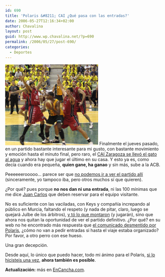 ```yaml
---
id: 690
title: 'Polaris &#8211; CAI ¿Qué pasa con las entradas?'
date: 2006-05-27T12:16:34+02:00
author: Chavalina
layout: post
guid: http://www.wp.chavalina.net/?p=690
permalink: /2006/05/27/post-690/
categories:
  - Deportes
---
```

<img class="imgizqda" src="/imagenes/fotos/polaris-cai.jpg" alt="Una imagen del partido del martes..." /> Finalmente el jueves pasado, en un partido bastante interesante para mi gusto, con bastante movimiento y emoción hasta el minuto final, pero raro, el <a href="http://basketmaniaco.blogspot.com/2006/05/el-polaris-no-aprovecha-su-gran.html" target="_blank">CAI Zaragoza se llevó el gato al agua</a> y ahora hay que jugar el último en su casa. Y esto ya es, como decía cuando era pequeña, **quien gane, ha ganao** y sin más, sube a la ACB.

Peeeeeerooooo… parece ser que <a href="http://cbmurcia.com/index.php?op=notic&#038;id=1069" target="_blank">no podemos ir a ver el partido allí</a> (sinceramente, yo tampoco iba, pero otros muchos sí que quieren). 

¿Por qué? pues porque **no nos dan ni una entrada**, ni las 100 mínimas que me dice <a href="http://basketmaniaco.blogspot.com/" target="_blank">Juan Carlos</a> que deben reservar para el equipo visitante.

No es suficiente con las vaciladas, con Keys y compañía increpando al público en Murcia, faltando el respeto (y nada de pitar, claro, luego se quejará Julbe de los árbitros), <a href="http://cbmurcia.com/index.php?op=notic&#038;id=1070" target="_blank">y tó lo que montaron</a> (y jugarán), sino que ahora nos quitan la oportunidad de ver el partido definitivo. ¿Por qué? en su web no he encontrado más respuesta que <a href="http://cbmurcia.com/index.php?op=notic&#038;id=1073" target="_blank">el comunicado desmentido por Polaris</a>, ¿cómo no van a pedir entradas si hasta el viaje estaba organizado? Por favor, a otro perro con ese hueso.

Una gran decepción.

Desde aquí, lo único que puedo hacer, todo mi ánimo para el Polaris, <a href="http://cbmurcia.com/index.php?op=notic&#038;id=1052" target="_blank">si lo hicisteis una vez</a>, **ahora también es posible**.

**Actualización:** más en <a href="http://www.encancha.com/noticia-numero3363-equipo29.html" target="_blank">EnCancha.com</a>.